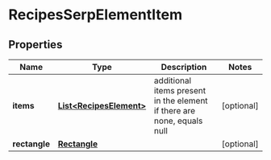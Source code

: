 

# RecipesSerpElementItem


## Properties

| Name | Type | Description | Notes |
|------------ | ------------- | ------------- | -------------|
|**items** | [**List&lt;RecipesElement&gt;**](RecipesElement.md) | additional items present in the element if there are none, equals null |  [optional] |
|**rectangle** | [**Rectangle**](Rectangle.md) |  |  [optional] |



